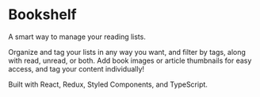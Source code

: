 # Bookshelf

A smart way to manage your reading lists.

Organize and tag your lists in any way you want, and filter by tags, along with read, unread, or both. Add book images or article thumbnails for easy access, and tag your content individually!

Built with React, Redux, Styled Components, and TypeScript.
